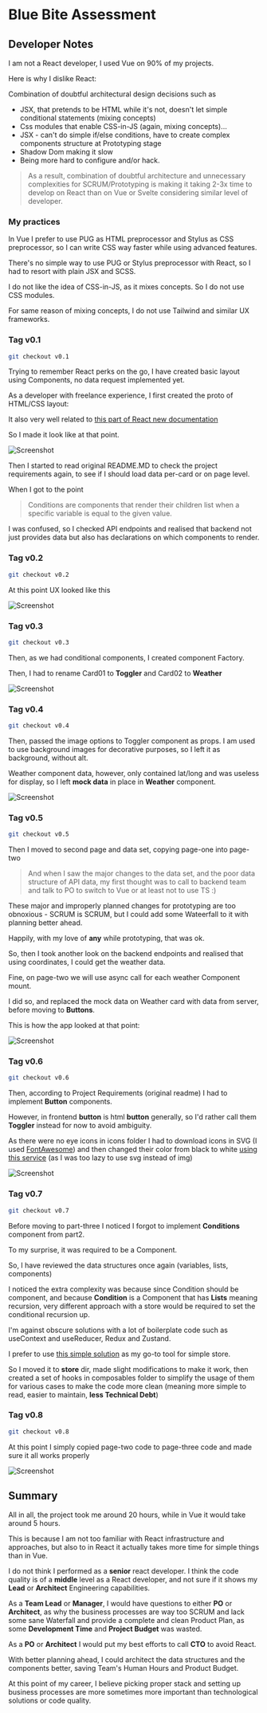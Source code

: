 # Blue Bite Assessment

## Developer Notes

I am not a React developer, I used Vue on 90% of my projects.

Here is why I dislike React:

Combination of doubtful architectural design decisions such as

* JSX, that pretends to be HTML while it's not, doesn't let simple conditional statements (mixing concepts)
* Css modules that enable CSS-in-JS (again, mixing concepts)...
* JSX - can't do simple if/else conditions, have to create complex components structure at Prototyping stage
* Shadow Dom making it slow
* Being more hard to configure and/or hack.

> As a result, combination of doubtful architecture and unnecessary complexities for SCRUM/Prototyping is making it taking 2-3x time to develop on React than on Vue or Svelte considering similar level of developer.

### My practices

In Vue I prefer to use PUG as HTML preprocessor and Stylus as CSS preprocessor, so I can write CSS way faster while using advanced features.

There's no simple way to use PUG or Stylus preprocessor with React, so I had to resort with plain JSX and SCSS.

I do not like the idea of CSS-in-JS, as it mixes concepts. So I do not use CSS modules.

For same reason of mixing concepts, I do not use Tailwind and similar UX frameworks.

### Tag v0.1

```bash
git checkout v0.1
```

Trying to remember React perks on the go, I have created basic layout using Components, no data request implemented yet.

As a developer with freelance experience, I first created the proto of HTML/CSS layout:

It also very well related to [this part of React new documentation](https://react.dev/learn/thinking-in-react)

So I made it look like at that point.

![Screenshot](/readme-screenshot-001.png)

Then I started to read original README.MD to check the project requirements again, to see if I should load data per-card or on page level.

When I got to the point

> Conditions are components that render their children list when a specific variable is equal to the given value.

I was confused, so I checked API endpoints and realised that backend not just provides data but also has declarations on which components to render.

### Tag v0.2

```bash
git checkout v0.2
```

At this point UX looked like this

![Screenshot](/readme-screenshot-002.png)

### Tag v0.3

```bash
git checkout v0.3
```

Then, as we had conditional components, I created component Factory.

Then, I had to rename Card01 to **Toggler** and Card02 to **Weather**

![Screenshot](/readme-screenshot-003.png)

### Tag v0.4

```bash
git checkout v0.4
```

Then, passed the image options to Toggler component as props. I am used to use background images for decorative purposes, so I left it as background, without alt.

Weather component data, however, only contained lat/long and was useless for display, so I left **mock data** in place in **Weather** component.

![Screenshot](/readme-screenshot-004.png)

### Tag v0.5

```bash
git checkout v0.5
```

Then I moved to second page and data set, copying page-one into page-two

> And when I saw the major changes to the data set, and the poor data structure of API data, my first thought was to call to backend team and talk to PO to switch to Vue or at least not to use TS :)

These major and improperly planned changes for prototyping are too obnoxious - SCRUM is SCRUM, but I could add some Wateerfall to it with planning better ahead.

Happily, with my love of **any** while prototyping, that was ok.

So, then I took another look on the backend endpoints and realised that using coordinates, I could get the weather data.

Fine, on page-two we will use async call for each weather Component mount.

I did so, and replaced the mock data on Weather card with data from server, before moving to **Buttons**.

This is how the app looked at that point:

![Screenshot](/readme-screenshot-005.png)


### Tag v0.6

```bash
git checkout v0.6
```

Then, according to Project Requirements (original readme) I had to implement **Button** components.

However, in frontend **button** is html **button** generally, so I'd rather call them **Toggler** instead for now to avoid ambiguity.

As there were no eye icons in icons folder I had to download icons in SVG (I used [FontAwesome](https://fontawesome.com/download)) and then changed their color from black to white [using this service](https://deeditor.com/) (as I was too lazy to use svg instead of img)

![Screenshot](/readme-screenshot-006.png)


### Tag v0.7

```bash
git checkout v0.7
```

Before moving to part-three I noticed I forgot to implement **Conditions** component from part2.

To my surprise, it was required to be a Component.

So, I have reviewed the data structures once again (variables, lists, components)

I noticed the extra complexity was because since Condition should be component, and because **Condition** is a Component that has **Lists** meaning recursion, very different approach with a store would be required to set the conditional recursion up.

I'm against obscure solutions with a lot of boilerplate code such as useContext and useReducer, Redux and Zustand.

I prefer to use
[this simple solution](https://dev.to/fabionogueira/react-without-redux-simple-store-4don)
 as my go-to tool for simple store.

So I moved it to **store** dir, made slight modifications to make it work, then created a set of hooks in composables folder to simplify the usage of them for various cases to make the code more clean (meaning more simple to read, easier to maintain, **less Technical Debt**)

### Tag v0.8

```bash
git checkout v0.8
```

At this point I simply copied page-two code to page-three code and made sure it all works properly

![Screenshot](/readme-screenshot-008.png)

## Summary

All in all, the project took me around 20 hours, while in Vue it would take around 5 hours.

This is because I am not too familiar with React infrastructure and approaches, but also to in React it actually takes more time for simple things than in Vue.

I do not think I performed as a **senior** react developer. I think the code quality is of a **middle** level as a React developer, and not sure if it shows my **Lead** or **Architect** Engineering capabilities.

As a **Team Lead** or **Manager**, I would have questions to either **PO** or **Architect**, as why the business processes are way too SCRUM and lack some sane Waterfall and provide a complete and clean Product Plan, as some **Development Time** and **Project Budget** was wasted.

As a **PO** or **Architect** I would put my best efforts to call **CTO** to avoid React.

With better planning ahead, I could architect the data structures and the components better, saving Team's Human Hours and Product Budget.

At this point of my career, I believe picking proper stack and setting up business processes are more sometimes more important than technological solutions or code quality.
